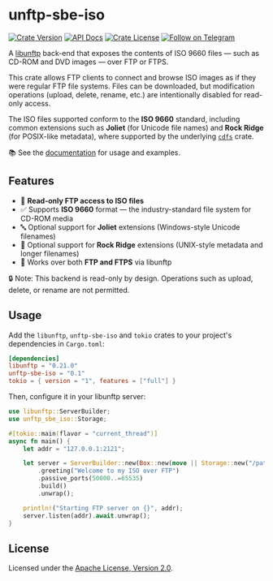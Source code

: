 # unftp-sbe-iso

[![Crate Version](https://img.shields.io/crates/v/unftp-sbe-iso.svg)](https://crates.io/crates/unftp-sbe-iso)
[![API Docs](https://docs.rs/unftp-sbe-iso/badge.svg)](https://docs.rs/unftp-sbe-iso)
[![Crate License](https://img.shields.io/crates/l/unftp-sbe-iso.svg)](https://crates.io/crates/unftp-sbe-iso)
[![Follow on Telegram](https://img.shields.io/badge/Follow%20on-Telegram-brightgreen.svg)](https://t.me/unftp)  


A [libunftp](https://github.com/bolcom/libunftp) back-end that exposes the contents of ISO 9660 files — such as CD-ROM and DVD images — over FTP or FTPS.

This crate allows FTP clients to connect and browse ISO images as if they were regular FTP file systems. Files can be downloaded, but modification operations (upload, delete, rename, etc.) are intentionally disabled for read-only access.

The ISO files supported conform to the **ISO 9660** standard, including common extensions such as **Joliet** (for Unicode file names) and **Rock Ridge** (for POSIX-like metadata), where supported by the underlying [`cdfs`](https://crates.io/crates/cdfs) crate.

📚 See the [documentation](https://docs.rs/unftp-sbe-iso) for usage and examples.

## Features

- 📀 **Read-only FTP access to ISO files**  
- ✅ Supports **ISO 9660** format — the industry-standard file system for CD-ROM media  
- 🔤 Optional support for **Joliet** extensions (Windows-style Unicode filenames)  
- 🐧 Optional support for **Rock Ridge** extensions (UNIX-style metadata and longer filenames)  
- 🔐 Works over both **FTP and FTPS** via libunftp  

🔒 Note: This backend is read-only by design. Operations such as upload, delete, or rename are not permitted.

## Usage

Add the `libunftp`, `unftp-sbe-iso` and `tokio` crates to your project's dependencies in `Cargo.toml`:

```toml
[dependencies]
libunftp = "0.21.0"
unftp-sbe-iso = "0.1"
tokio = { version = "1", features = ["full"] }
```

Then, configure it in your libunftp server:

```rust
use libunftp::ServerBuilder;
use unftp_sbe_iso::Storage;

#[tokio::main(flavor = "current_thread")]
async fn main() {
    let addr = "127.0.0.1:2121";

    let server = ServerBuilder::new(Box::new(move || Storage::new("/path/to/your/image.iso")))
        .greeting("Welcome to my ISO over FTP")
        .passive_ports(50000..=65535)
        .build()
        .unwrap();

    println!("Starting FTP server on {}", addr);
    server.listen(addr).await.unwrap();
}
```
## License

Licensed under the [Apache License, Version 2.0](./LICENSE).

